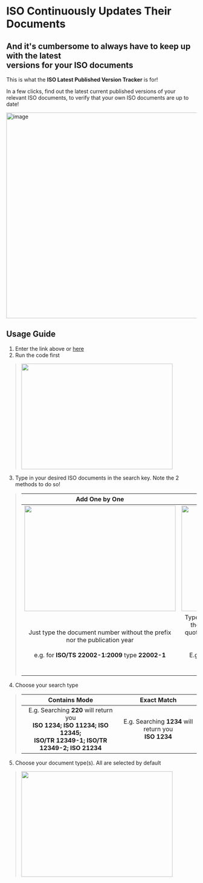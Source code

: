 # ISO Continuously Updates Their Documents
## And it's cumbersome to always have to keep up with the latest<br> versions for your ISO documents

This is what the **ISO Latest Published Version Tracker** is for!

In a few clicks, find out the latest current published versions of your relevant ISO documents, to verify that your own ISO documents are up to date!

<a href = "https://colab.research.google.com/drive/1cYLQLF2uBmgGjAKADLrqKyccSwqwf5-B?usp=sharing"><img width="2000" height="545" alt="image" src="https://github.com/user-attachments/assets/86c428a8-1fb2-4593-9226-5a3c196828d5"/></a>

## Usage Guide

1. Enter the link above or [here](https://colab.research.google.com/drive/1cYLQLF2uBmgGjAKADLrqKyccSwqwf5-B?usp=sharing)
2. Run the code first
>
> <img src = "https://github.com/user-attachments/assets/20dbdfd3-5628-4484-addf-993e80f15016" width = "400" height = "280">

3. Type in your desired ISO documents in the search key. Note the 2 methods to do so!

> |Add One by One|Add Altogether|
> |:--------:|:---------:|
> |<img src = "https://github.com/user-attachments/assets/6e74f96b-2db6-40f3-a74e-3985d0da1582" width = "400" height = "280">|<img src = "https://github.com/user-attachments/assets/285327b0-0b01-4488-8549-b1d90a29d14f" width = "400" height = "280">|
> |Just type the document number without the prefix nor the publication year <br><br> e.g. for **ISO/TS 22002-1:2009** type **22002-1**| Type the document numbers without the prefix nor the publication year, enclosing each number in quotation marks ' ', separating each number with a comma, and enclose everything with [ ] <br> <br> E.g. for **ISO/TS 22002-1:2009**,**ISO/TS 22002-2:2013** <br> type **['22002-1','22002-2']**

4. Choose your search type

> |Contains Mode|Exact Match|
> |:----------:|:--------:|
> |E.g. Searching **220** will return you <br> **ISO 1234; ISO 11234; ISO 12345; <br> ISO/TR 12349-1; ISO/TR 12349-2; ISO 21234**| E.g. Searching **1234** will return you <br> **ISO 1234**|

5. Choose your document type(s). All are selected by default

> <img src = "https://github.com/user-attachments/assets/ffca9b38-d253-4929-9e70-7a9c21e05201" width = "400" height = "280">
